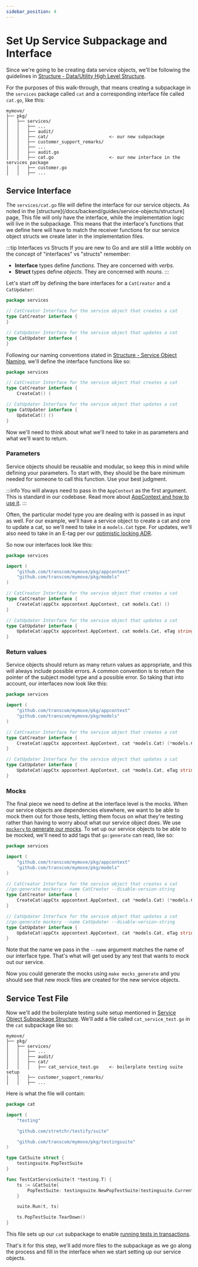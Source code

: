 ```yaml
---
sidebar_position: 4
---
```

# Set Up Service Subpackage and Interface

Since we're going to be creating data service objects, we'll be following the guidelines in
[Structure - Data/Utility High Level Structure](/docs/backend/guides/service-objects/structure#datautility-service-objects-high-level-structure).

For the purposes of this walk-through, that means creating a subpackage in the `services` package called `cat` and a 
corresponding interface file called `cat.go`, like this:

```text {6,10}
mymove/
├── pkg/
│   ├── services/
│   │   ├── ...
│   │   ├── audit/
│   │   ├── cat/                       <- our new subpackage
│   │   ├── customer_support_remarks/
│   │   ├── ...
│   │   ├── audit.go
│   │   ├── cat.go                     <- our new interface in the services package
│   │   ├── customer.go
│   │   ├── ...
```

## Service Interface

The `services/cat.go` file will define the interface for our service objects. As noted in the 
[structure](/docs/backend/guides/service-objects/structure] page, This file will only have the interface, while the 
implementation logic will live in the subpackage. This means that the interface's functions that we define here will 
have to match the receiver functions for our service object structs we create later in the implementation files.

:::tip Interfaces vs Structs
If you are new to Go and are still a little wobbly on the concept of "interfaces" vs "structs" remember:

- **Interface** types define _functions_. They are concerned with _verbs_.
- **Struct** types define _objects_. They are concerned with _nouns_.
:::

Let's start off by defining the bare interfaces for a `CatCreator` and a `CatUpdater`:

```go title="pkg/services/cat.go"
package services

// CatCreator Interface for the service object that creates a cat
type CatCreator interface {
}

// CatUpdater Interface for the service object that updates a cat
type CatUpdater interface {
}
```

Following our naming conventions stated in
[Structure - Service Object Naming](/docs/backend/guides/service-objects/structure#service-object-naming), we'll 
define the interface functions like so:

```go title="pkg/services/cat.go"
package services

// CatCreator Interface for the service object that creates a cat
type CatCreator interface {
	CreateCat() (

// CatUpdater Interface for the service object that updates a cat
type CatUpdater interface {
	UpdateCat() ()
}
```

Now we'll need to think about what we'll need to take in as parameters and what we'll want to return. 

### Parameters

Service objects should be reusable and modular, so keep this in mind while defining your parameters. To start with,
they should be the bare minimum needed for someone to call this function. Use your best judgment.

:::info
You will always need to pass in the `AppContext` as the first argument. This is standard in our codebase. Read more
about [AppContext and how to use it](/docs/backend/guides/use-stateless-services-with-app-context).
:::

Often, the particular model type you are dealing with is passed in as input as well. For our example, we'll have a 
service object to create a cat and one to update a cat, so we'll need to take in a `models.Cat` type. For updates,
we'll also need to take in an E-tag per our 
[optimistic locking ADR](https://github.com/transcom/mymove/blob/master/docs/adr/0042-optimistic-locking.md).

So now our interfaces look like this:

```go title="pkg/services/cat.go"
package services

import (
	"github.com/transcom/mymove/pkg/appcontext"
	"github.com/transcom/mymove/pkg/models"
)

// CatCreator Interface for the service object that creates a cat
type CatCreator interface {
	CreateCat(appCtx appcontext.AppContext, cat models.Cat) ()
}

// CatUpdater Interface for the service object that updates a cat
type CatUpdater interface {
	UpdateCat(appCtx appcontext.AppContext, cat models.Cat, eTag string) ()
}
```

### Return values

Service objects should return as many return values as appropriate, and this will always include possible errors. A
common convention is to return the pointer of the subject model type and a possible error. So taking that into 
account, our interfaces now look like this:

```go title="pkg/services/cat.go"
package services

import (
	"github.com/transcom/mymove/pkg/appcontext"
	"github.com/transcom/mymove/pkg/models"
)

// CatCreator Interface for the service object that creates a cat
type CatCreator interface {
	CreateCat(appCtx appcontext.AppContext, cat *models.Cat) (*models.Cat, error)
}

// CatUpdater Interface for the service object that updates a cat
type CatUpdater interface {
	UpdateCat(appCtx appcontext.AppContext, cat *models.Cat, eTag string) (*models.Cat, error)
}
```

### Mocks

The final piece we need to define at the interface level is the mocks. When our service objects are dependencies 
elsewhere, we want to be able to mock them out for those tests, letting them focus on what they're testing rather 
than having to worry about what our service object does. We use 
[`mockery` to generate our mocks](/docs/tools/mockery/generate-mocks-with-mockery). To set up our service objects to 
be able to be mocked, we'll need to add tags that `go:generate` can read, like so:

```go title="pkg/services/cat.go"
package services

import (
	"github.com/transcom/mymove/pkg/appcontext"
	"github.com/transcom/mymove/pkg/models"
)

// CatCreator Interface for the service object that creates a cat
//go:generate mockery --name CatCreator --disable-version-string
type CatCreator interface {
	CreateCat(appCtx appcontext.AppContext, cat *models.Cat) (*models.Cat, error)
}

// CatUpdater Interface for the service object that updates a cat
//go:generate mockery --name CatUpdater --disable-version-string
type CatUpdater interface {
	UpdateCat(appCtx appcontext.AppContext, cat *models.Cat, eTag string) (*models.Cat, error)
}
```

Note that the name we pass in the `--name` argument matches the name of our interface type. That's what will get 
used by any test that wants to mock out our service.

Now you could generate the mocks using `make mocks_generate` and you should see that new mock files are created for 
the new service objects.

## Service Test File

Now we'll add the boilerplate testing suite setup mentioned in
[Service Object Subpackage Structure](./structure#service-object-subpackage-structure). We'll add a file called
`cat_service_test.go` in the `cat` subpackage like so:

```text {7}
mymove/
├── pkg/
│   ├── services/
│   │   ├── ...
│   │   ├── audit/
│   │   ├── cat/
│   │   │   ├── cat_service_test.go    <- boilerplate testing suite setup
│   │   ├── customer_support_remarks/
│   │   ├── ...
```

Here is what the file will contain:

```go
package cat

import (
	"testing"

	"github.com/stretchr/testify/suite"

	"github.com/transcom/mymove/pkg/testingsuite"
)

type CatSuite struct {
	testingsuite.PopTestSuite
}

func TestCatServiceSuite(t *testing.T) {
	ts := &CatSuite{
		PopTestSuite: testingsuite.NewPopTestSuite(testingsuite.CurrentPackage(), testingsuite.WithPerTestTransaction()),
	}

	suite.Run(t, ts)

	ts.PopTestSuite.TearDown()
}
```

This file sets up our `cat` subpackage to enable
[running tests in transactions](/docs/backend/testing/running-server-tests-inside-a-transaction).

That's it for this step, we'll add more files to the subpackage as we go along the process and fill in the interface
when we start setting up our service objects.